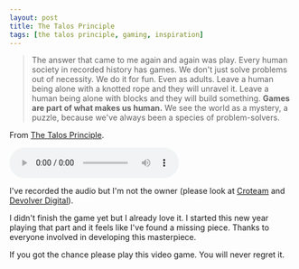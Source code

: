 ```yaml
---
layout: post
title: The Talos Principle
tags: [the talos principle, gaming, inspiration]
---
```


> The answer that came to me again and again was play. Every human society in recorded history has games. We don't just solve problems out of necessity. We do it for fun. Even as adults. Leave a human being alone with a knotted rope and they will unravel it. Leave a human being alone with blocks and they will build something. **Games are part of what makes us human.** We see the world as a mystery, a puzzle, because we've always been a species of problem-solvers.

From [The Talos Principle](https://en.wikipedia.org/wiki/The_Talos_Principle).

<audio controls>
  <source src="/public/audio/the-talos-principle/problem-solvers.wav" type="audio/wav">
  Your browser does not support the audio element.
</audio>

I've recorded the audio but I'm not the owner (please look at [Croteam](http://www.croteam.com/) and [Devolver Digital](http://www.devolverdigital.com/)).

I didn't finish the game yet but I already love it. I started this new year playing that part and it feels like I've found a missing piece. Thanks to everyone involved in developing this masterpiece.

If you got the chance please play this video game. You will never regret it.
